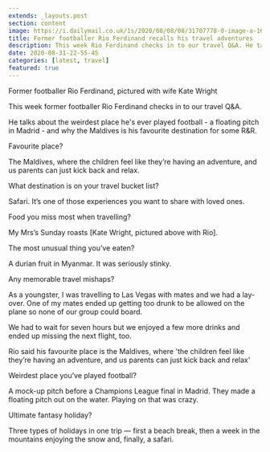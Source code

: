 ```yaml
---
extends: _layouts.post
section: content
image: https://i.dailymail.co.uk/1s/2020/08/08/08/31707778-0-image-a-16_1596873092257.jpg 
title: Former footballer Rio Ferdinand recalls his travel adventures 
description: This week Rio Ferdinand checks in to our travel Q&A. He talks about the weirdest place hes ever played football and why the Maldives is his favourite destination for some R&R. 
date: 2020-08-31-22-55-45 
categories: [latest, travel] 
featured: true 
--- 
```

Former footballer Rio Ferdinand, pictured with wife Kate Wright

This week former footballer Rio Ferdinand checks in to our travel Q&A.

He talks about the weirdest place he's ever played football - a floating pitch in Madrid - and why the Maldives is his favourite destination for some R&R.

Favourite place?

The Maldives, where the children feel like they’re having an adventure, and us parents can just kick back and relax.

What destination is on your travel bucket list?

Safari. It’s one of those experiences you want to share with loved ones.

Food you miss most when travelling?

My Mrs’s Sunday roasts [Kate Wright, pictured above with Rio].

The most unusual thing you’ve eaten?

A durian fruit in Myanmar. It was seriously stinky.

Any memorable travel mishaps?

As a youngster, I was travelling to Las Vegas with mates and we had a lay-over. One of my mates ended up getting too drunk to be allowed on the plane so none of our group could board. 

We had to wait for seven hours but we enjoyed a few more drinks and ended up missing the next flight, too.

Rio said his favourite place is the Maldives, where 'the children feel like they’re having an adventure, and us parents can just kick back and relax'

Weirdest place you’ve played football?

A mock-up pitch before a Champions League final in Madrid. They made a floating pitch out on the water. Playing on that was crazy.

Ultimate fantasy holiday?

Three types of holidays in one trip — first a beach break, then a week in the mountains enjoying the snow and, finally, a safari.

